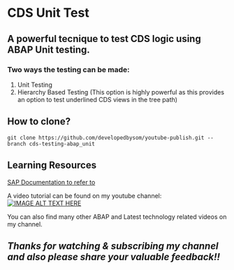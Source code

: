 # CDS Unit Test

## A powerful tecnique to test CDS logic using ABAP Unit testing. 

### Two ways the testing can be made:
1. Unit Testing 
2. Hierarchy Based Testing (This option is highly powerful as this provides an option to test underlined CDS views in the tree path)

## How to clone?
`git clone https://github.com/developedbysom/youtube-publish.git --branch cds-testing-abap_unit`

## Learning Resources
[SAP Documentation to refer to](https://help.sap.com/viewer/c238d694b825421f940829321ffa326a/201909.004/en-US/f3ac7a5fc3874e31be6dbaad56c3efcf.html)

A video tutorial can be found on my youtube channel:
[![IMAGE ALT TEXT HERE](https://img.youtube.com/vi/P8QwBqkKNK8/0.jpg)](https://www.youtube.com/watch?v=P8QwBqkKNK8)

You can also find many other ABAP and Latest technology related videos on my channel. 

## *Thanks for watching & subscribing my channel and also please share your valuable feedback!!* 





